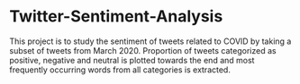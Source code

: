 # Twitter-Sentiment-Analysis

This project is to study the sentiment of tweets related to COVID by taking a subset of tweets from March 2020.
Proportion of tweets categorized as positive, negative and neutral is plotted towards the end and most frequently occurring words from all categories is extracted.
